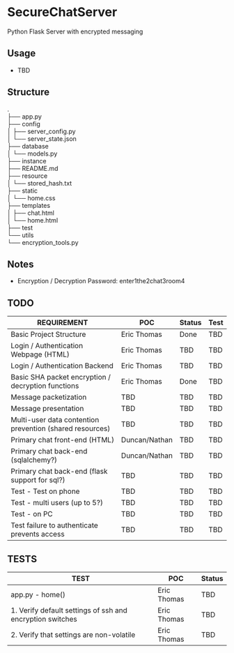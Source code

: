 # SecureChatServer
Python Flask Server with encrypted messaging

## Usage
- TBD

## Structure
.<br>
├── app.py <br>
├── config<br>
│   ├── server_config.py<br>
│   └── server_state.json<br>
├── database<br>
│   └── models.py<br>
├── instance<br>
├── README.md<br>
├── resource<br>
│   └── stored_hash.txt<br>
├── static<br>
│   └── home.css<br>
├── templates<br>
│   ├── chat.html<br>
│   └── home.html<br>
├── test<br>
└── utils<br>
    └── encryption_tools.py<br>

## Notes
- Encryption / Decryption Password: enter1the2chat3room4
  
## TODO

| REQUIREMENT                                              | POC           | Status | Test |
| -------------------------------------------------------- | ------------- | ------ | ---- |
| Basic Project Structure                                  | Eric Thomas   | Done   | TBD  |
| Login / Authentication Webpage (HTML)                    | Eric Thomas   | TBD    | TBD  |
| Login / Authentication Backend                           | Eric Thomas   | TBD    | TBD  |
| Basic SHA packet encryption / decryption functions       | Eric Thomas   | Done   | TBD  |
| Message packetization                                    | TBD           | TBD    | TBD  |
| Message presentation                                     | TBD           | TBD    | TBD  |
| Multi-user data contention prevention (shared resources) | TBD           | TBD    | TBD  |
| Primary chat front-end (HTML)                            | Duncan/Nathan | TBD    | TBD  |
| Primary chat back-end (sqlalchemy?)                      | Duncan/Nathan | TBD    | TBD  |
| Primary chat back-end (flask support for sql?)           | TBD           | TBD    | TBD  |
| Test - Test on phone                                     | TBD           | TBD    | TBD  |
| Test - multi users (up to 5?)                            | TBD           | TBD    | TBD  |
| Test - on PC                                             | TBD           | TBD    | TBD  |
| Test failure to authenticate prevents access             | TBD           | TBD    | TBD  |


## TESTS

| TEST                                                      | POC         | Status |
| --------------------------------------------------------- | ----------- | ------ |
| app.py - home()                                           | Eric Thomas | TBD    |
| 1. Verify default settings of ssh and encryption switches | Eric Thomas | TBD    |
| 2. Verify that settings are non-volatile                  | Eric Thomas | TBD    |



